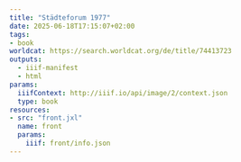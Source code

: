 ```yaml
---
title: "Städteforum 1977"
date: 2025-06-18T17:15:07+02:00
tags:
- book
worldcat: https://search.worldcat.org/de/title/74413723
outputs:
  - iiif-manifest
  - html
params:
  iiifContext: http://iiif.io/api/image/2/context.json
  type: book
resources:
- src: "front.jxl"
  name: front
  params:
    iiif: front/info.json
---
```


